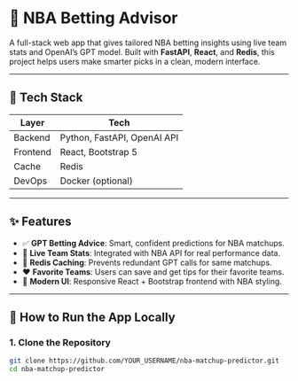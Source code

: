 # 🏀 NBA Betting Advisor

A full-stack web app that gives tailored NBA betting insights using live team stats and OpenAI’s GPT model. Built with **FastAPI**, **React**, and **Redis**, this project helps users make smarter picks in a clean, modern interface.

---

## 🔧 Tech Stack

| Layer     | Tech                     |
|-----------|--------------------------|
| Backend   | Python, FastAPI, OpenAI API |
| Frontend  | React, Bootstrap 5       |
| Cache     | Redis                    |
| DevOps    | Docker (optional)        |

---

## ✨ Features

- ✅ **GPT Betting Advice**: Smart, confident predictions for NBA matchups.
- 🔄 **Live Team Stats**: Integrated with NBA API for real performance data.
- 💾 **Redis Caching**: Prevents redundant GPT calls for same matchups.
- ❤️ **Favorite Teams**: Users can save and get tips for their favorite teams.
- 🎨 **Modern UI**: Responsive React + Bootstrap frontend with NBA styling.

---

## 🚀 How to Run the App Locally

### 1. Clone the Repository

```bash
git clone https://github.com/YOUR_USERNAME/nba-matchup-predictor.git
cd nba-matchup-predictor
